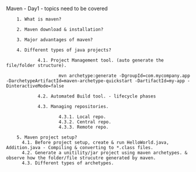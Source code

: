 
Maven - Day1 - topics need to be covered

        1. What is maven?

        2. Maven download & installation?

        3. Major advantages of maven?

        4. Different types of java projects?

                4.1. Project Management tool. (auto generate the file/folder structure).
                
                        mvn archetype:generate -DgroupId=com.mycompany.app -DarchetypeArtifactId=maven-archetype-quickstart -DartifactId=my-app -DinteractiveMode=false
                        
                4.2. Automated Build tool. - lifecycle phases
                
                4.3. Managing repositories.
                
                        4.3.1. Local repo.
                        4.3.2. Central repo.
                        4.3.3. Remote repo.

        5. Maven project setup?
          4.1. Before project setup, create & run HelloWorld.java, Addition.java - Compiling & converting to *.class files.
          4.2. Generate a unitility/jar project using maven archetypes. & observe how the folder/file strucutre generated by maven.
          4.3. Different types of archetypes.
